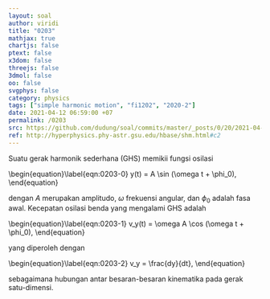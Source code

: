 ```yaml
---
layout: soal
author: viridi
title: "0203"
mathjax: true
chartjs: false
ptext: false
x3dom: false
threejs: false
3dmol: false
oo: false
svgphys: false
category: physics
tags: ["simple harmonic motion", "fi1202", "2020-2"]
date: 2021-04-12 06:59:00 +07
permalink: /0203
src: https://github.com/dudung/soal/commits/master/_posts/0/20/2021-04-12-simple-harmonic-motion-2.md
ref: http://hyperphysics.phy-astr.gsu.edu/hbase/shm.html#c2
---
```

Suatu gerak harmonik sederhana (GHS) memikii fungsi osilasi

\begin{equation}\label{eqn:0203-0}
y(t) = A \sin (\omega t + \phi_0),
\end{equation}

dengan $A$ merupakan amplitudo, $\omega$ frekuensi angular, dan $\phi_0$ adalah fasa awal. Kecepatan osilasi benda yang mengalami GHS adalah

\begin{equation}\label{eqn:0203-1}
v_y(t) = \omega A \cos (\omega t + \phi_0),
\end{equation}

yang diperoleh dengan

\begin{equation}\label{eqn:0203-2}
v_y = \frac{dy}{dt},
\end{equation}

sebagaimana hubungan antar besaran-besaran kinematika pada gerak satu-dimensi.
